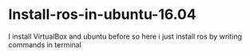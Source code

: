 # Install-ros-in-ubuntu-16.04
I install VirtualBox and ubuntu before so here i just install ros by writing commands in terminal
